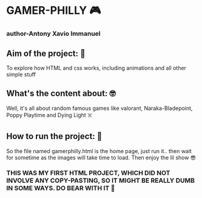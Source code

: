 # GAMER-PHILLY 🎮
### author-Antony Xavio Immanuel

## Aim of the project: 🤔
To explore how HTML and css works, including animations and all other simple stuff

## What's the content about: 🤓
Well, it's all about random famous games like valorant, Naraka-Bladepoint,  
Poppy Playtime and Dying Light :skull_and_crossbones:

## How to run the project: 🏃
So the file named gamerphilly.html is the home page, just run it.. then wait for sometime as the images will take time to load. Then enjoy the lil show 😎

### THIS WAS MY FIRST HTML PROJECT, WHICH DID NOT INVOLVE ANY COPY-PASTING, SO IT MIGHT BE REALLY DUMB IN SOME WAYS. DO BEAR WITH IT :pray:

